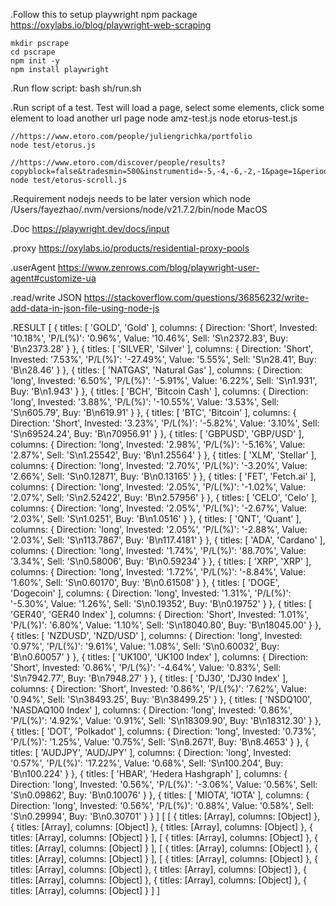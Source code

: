 .Follow this to setup playwright npm package
https://oxylabs.io/blog/playwright-web-scraping

    mkdir pscrape
    cd pscrape
    npm init -y
    npm install playwright

.Run flow script: 
    bash sh/run.sh 

.Run script of a test. Test will load a page, select some elements, click some element to load another url page
    node amz-test.js
    node etorus-test.js

    //https://www.etoro.com/people/juliengrichka/portfolio
    node test/etorus.js 

    //https://www.etoro.com/discover/people/results?copyblock=false&tradesmin=500&instrumentid=-5,-4,-6,-2,-1&page=1&period=OneYearAgo&sort=dailygain&pagesize=100&activeweeksmin=50
    node test/etorus-scroll.js	

.Requirement
nodejs needs to be later version
    which node
    /Users/fayezhao/.nvm/versions/node/v21.7.2/bin/node
MacOS 

.Doc
https://playwright.dev/docs/input


.proxy
https://oxylabs.io/products/residential-proxy-pools

.userAgent 
https://www.zenrows.com/blog/playwright-user-agent#customize-ua

.read/write JSON 
https://stackoverflow.com/questions/36856232/write-add-data-in-json-file-using-node-js

.RESULT [
  {
    titles: [ 'GOLD', 'Gold' ],
    columns: {
      Direction: 'Short',
      Invested: '10.18%',
      'P/L(%)': '0.96%',
      Value: '10.46%',
      Sell: 'S\n2372.83',
      Buy: 'B\n2373.28'
    }
  },
  {
    titles: [ 'SILVER', 'Silver' ],
    columns: {
      Direction: 'Short',
      Invested: '7.53%',
      'P/L(%)': '-27.49%',
      Value: '5.55%',
      Sell: 'S\n28.41',
      Buy: 'B\n28.46'
    }
  },
  {
    titles: [ 'NATGAS', 'Natural Gas' ],
    columns: {
      Direction: 'long',
      Invested: '6.50%',
      'P/L(%)': '-5.91%',
      Value: '6.22%',
      Sell: 'S\n1.931',
      Buy: 'B\n1.943'
    }
  },
  {
    titles: [ 'BCH', 'Bitcoin Cash' ],
    columns: {
      Direction: 'long',
      Invested: '3.88%',
      'P/L(%)': '-10.55%',
      Value: '3.53%',
      Sell: 'S\n605.79',
      Buy: 'B\n619.91'
    }
  },
  {
    titles: [ 'BTC', 'Bitcoin' ],
    columns: {
      Direction: 'Short',
      Invested: '3.23%',
      'P/L(%)': '-5.82%',
      Value: '3.10%',
      Sell: 'S\n69524.24',
      Buy: 'B\n70956.91'
    }
  },
  {
    titles: [ 'GBPUSD', 'GBP/USD' ],
    columns: {
      Direction: 'long',
      Invested: '2.98%',
      'P/L(%)': '-5.16%',
      Value: '2.87%',
      Sell: 'S\n1.25542',
      Buy: 'B\n1.25564'
    }
  },
  {
    titles: [ 'XLM', 'Stellar' ],
    columns: {
      Direction: 'long',
      Invested: '2.70%',
      'P/L(%)': '-3.20%',
      Value: '2.66%',
      Sell: 'S\n0.12871',
      Buy: 'B\n0.13165'
    }
  },
  {
    titles: [ 'FET', 'Fetch.ai' ],
    columns: {
      Direction: 'long',
      Invested: '2.05%',
      'P/L(%)': '-1.02%',
      Value: '2.07%',
      Sell: 'S\n2.52422',
      Buy: 'B\n2.57956'
    }
  },
  {
    titles: [ 'CELO', 'Celo' ],
    columns: {
      Direction: 'long',
      Invested: '2.05%',
      'P/L(%)': '-2.67%',
      Value: '2.03%',
      Sell: 'S\n1.0251',
      Buy: 'B\n1.0516'
    }
  },
  {
    titles: [ 'QNT', 'Quant' ],
    columns: {
      Direction: 'long',
      Invested: '2.05%',
      'P/L(%)': '-2.88%',
      Value: '2.03%',
      Sell: 'S\n113.7867',
      Buy: 'B\n117.4181'
    }
  },
  {
    titles: [ 'ADA', 'Cardano' ],
    columns: {
      Direction: 'long',
      Invested: '1.74%',
      'P/L(%)': '88.70%',
      Value: '3.34%',
      Sell: 'S\n0.58006',
      Buy: 'B\n0.59234'
    }
  },
  {
    titles: [ 'XRP', 'XRP' ],
    columns: {
      Direction: 'long',
      Invested: '1.72%',
      'P/L(%)': '-8.84%',
      Value: '1.60%',
      Sell: 'S\n0.60170',
      Buy: 'B\n0.61508'
    }
  },
  {
    titles: [ 'DOGE', 'Dogecoin' ],
    columns: {
      Direction: 'long',
      Invested: '1.31%',
      'P/L(%)': '-5.30%',
      Value: '1.26%',
      Sell: 'S\n0.19352',
      Buy: 'B\n0.19752'
    }
  },
  {
    titles: [ 'GER40', 'GER40 Index' ],
    columns: {
      Direction: 'Short',
      Invested: '1.01%',
      'P/L(%)': '6.80%',
      Value: '1.10%',
      Sell: 'S\n18040.80',
      Buy: 'B\n18045.00'
    }
  },
  {
    titles: [ 'NZDUSD', 'NZD/USD' ],
    columns: {
      Direction: 'long',
      Invested: '0.97%',
      'P/L(%)': '9.61%',
      Value: '1.08%',
      Sell: 'S\n0.60032',
      Buy: 'B\n0.60057'
    }
  },
  {
    titles: [ 'UK100', 'UK100 Index' ],
    columns: {
      Direction: 'Short',
      Invested: '0.86%',
      'P/L(%)': '-4.64%',
      Value: '0.83%',
      Sell: 'S\n7942.77',
      Buy: 'B\n7948.27'
    }
  },
  {
    titles: [ 'DJ30', 'DJ30 Index' ],
    columns: {
      Direction: 'Short',
      Invested: '0.86%',
      'P/L(%)': '7.62%',
      Value: '0.94%',
      Sell: 'S\n38493.25',
      Buy: 'B\n38499.25'
    }
  },
  {
    titles: [ 'NSDQ100', 'NASDAQ100 Index' ],
    columns: {
      Direction: 'long',
      Invested: '0.86%',
      'P/L(%)': '4.92%',
      Value: '0.91%',
      Sell: 'S\n18309.90',
      Buy: 'B\n18312.30'
    }
  },
  {
    titles: [ 'DOT', 'Polkadot' ],
    columns: {
      Direction: 'long',
      Invested: '0.73%',
      'P/L(%)': '1.25%',
      Value: '0.75%',
      Sell: 'S\n8.2671',
      Buy: 'B\n8.4653'
    }
  },
  {
    titles: [ 'AUDJPY', 'AUD/JPY' ],
    columns: {
      Direction: 'long',
      Invested: '0.57%',
      'P/L(%)': '17.22%',
      Value: '0.68%',
      Sell: 'S\n100.204',
      Buy: 'B\n100.224'
    }
  },
  {
    titles: [ 'HBAR', 'Hedera Hashgraph' ],
    columns: {
      Direction: 'long',
      Invested: '0.56%',
      'P/L(%)': '-3.06%',
      Value: '0.56%',
      Sell: 'S\n0.09862',
      Buy: 'B\n0.10076'
    }
  },
  {
    titles: [ 'MIOTA', 'IOTA' ],
    columns: {
      Direction: 'long',
      Invested: '0.56%',
      'P/L(%)': '0.88%',
      Value: '0.58%',
      Sell: 'S\n0.29994',
      Buy: 'B\n0.30701'
    }
  }
] [
  [
    { titles: [Array], columns: [Object] },
    { titles: [Array], columns: [Object] },
    { titles: [Array], columns: [Object] },
    { titles: [Array], columns: [Object] }
  ],
  [
    { titles: [Array], columns: [Object] },
    { titles: [Array], columns: [Object] }
  ],
  [
    { titles: [Array], columns: [Object] },
    { titles: [Array], columns: [Object] }
  ],
  [
    { titles: [Array], columns: [Object] },
    { titles: [Array], columns: [Object] },
    { titles: [Array], columns: [Object] },
    { titles: [Array], columns: [Object] },
    { titles: [Array], columns: [Object] },
    { titles: [Array], columns: [Object] }
  ]
]

